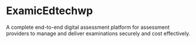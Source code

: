 # ExamicEdtechwp
A complete end-to-end digital assessment platform for assessment providers to manage and deliver examinations securely and cost effectively.
